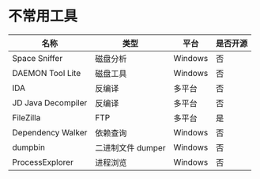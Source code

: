 # 不常用工具

| 名称 | 类型 | 平台 | 是否开源 |
|---|---|---|---|
| Space Sniffer | 磁盘分析 | Windows | 否 |
| DAEMON Tool Lite | 磁盘工具 | Windows | 否 |
| IDA | 反编译 | 多平台 | 否 |
| JD Java Decompiler | 反编译 | 多平台 | 否 |
| FileZilla | FTP | 多平台 | 是 |
| Dependency Walker | 依赖查询 | Windows | 否 |
| dumpbin | 二进制文件 dumper | Windows | 否 |
| ProcessExplorer | 进程浏览 | Windows | 否 |
